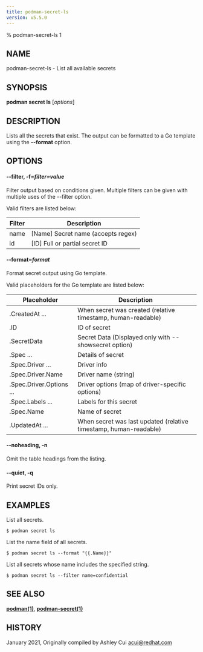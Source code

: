 ```yaml
---
title: podman-secret-ls
version: v5.5.0
---
```


% podman-secret-ls 1

## NAME
podman\-secret\-ls - List all available secrets

## SYNOPSIS
**podman secret ls** [*options*]

## DESCRIPTION

Lists all the secrets that exist. The output can be formatted to a Go template using the **--format** option.

## OPTIONS

#### **--filter**, **-f**=*filter=value*

Filter output based on conditions given.
Multiple filters can be given with multiple uses of the --filter option.

Valid filters are listed below:

| **Filter** | **Description**                                                   |
| ---------- | ----------------------------------------------------------------- |
| name       | [Name] Secret name (accepts regex)                                |
| id         | [ID] Full or partial secret ID                                    |

#### **--format**=*format*

Format secret output using Go template.

Valid placeholders for the Go template are listed below:

| **Placeholder**          | **Description**                                                   |
| ------------------------ | ----------------------------------------------------------------- |
| .CreatedAt ...           | When secret was created (relative timestamp, human-readable)      |
| .ID                      | ID of secret                                                      |
| .SecretData              | Secret Data (Displayed only with --showsecret option)		       |
| .Spec ...                | Details of secret                                                 |
| .Spec.Driver ...         | Driver info                                                       |
| .Spec.Driver.Name        | Driver name (string)                                              |
| .Spec.Driver.Options ... | Driver options (map of driver-specific options)                   |
| .Spec.Labels ...         | Labels for this secret                                            |
| .Spec.Name               | Name of secret                                                    |
| .UpdatedAt ...           | When secret was last updated (relative timestamp, human-readable) |


[//]: # (BEGIN included file options/noheading.md)
#### **--noheading**, **-n**

Omit the table headings from the listing.

[//]: # (END   included file options/noheading.md)

#### **--quiet**, **-q**

Print secret IDs only.

## EXAMPLES

List all secrets.
```
$ podman secret ls
```

List the name field of all secrets.
```
$ podman secret ls --format "{{.Name}}"
```

List all secrets whose name includes the specified string.
```
$ podman secret ls --filter name=confidential
```

## SEE ALSO
**[podman(1)](podman.1.md)**, **[podman-secret(1)](podman-secret.1.md)**

## HISTORY
January 2021, Originally compiled by Ashley Cui <acui@redhat.com>
